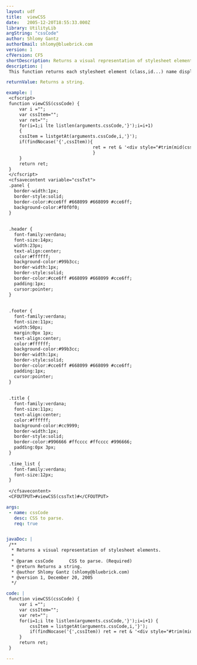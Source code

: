 ```yaml
---
layout: udf
title:  viewCSS
date:   2005-12-20T18:55:33.000Z
library: UtilityLib
argString: "cssCode"
author: Shlomy Gantz
authorEmail: shlomy@bluebrick.com
version: 1
cfVersion: CF5
shortDescription: Returns a visual representation of stylesheet elements.
description: |
 This function returns each stylesheet element (class,id...) name displayed using the same element's style.

returnValue: Returns a string.

example: |
 <cfscript>
 function viewCSS(cssCode) {
     var i ="";
     var cssItem="";
     var ret="";
     for(i=1;i lte listlen(arguments.cssCode,'}');i=i+1)
     {
     cssItem = listgetAt(arguments.cssCode,i,'}');
     if(findNocase('{',cssItem)){
                                 ret = ret & '<div style="#trim(mid(cssItem,findNocase("{",cssItem)+1,len(cssItem)))#">#trim(mid(cssItem,1,findNocase("{",cssItem)-1))#</div><br>';
                                 }
     }
     return ret;
 }
 </cfscript>
 <cfsavecontent variable="cssTxt">
 .panel {
   border-width:1px;
   border-style:solid;
   border-color:#cce6ff #668099 #668099 #cce6ff;
   background-color:#f0f0f0;
 }
 
 
 .header {
   font-family:verdana;
   font-size:14px;
   width:23px;
   text-align:center;
   color:#ffffff;
   background-color:#99b3cc;
   border-width:1px;
   border-style:solid;
   border-color:#cce6ff #668099 #668099 #cce6ff;
   padding:1px;
   cursor:pointer;
 }
 
 
 .footer {
   font-family:verdana;
   font-size:11px;
   width:50px;
   margin:0px 1px;
   text-align:center;
   color:#ffffff;
   background-color:#99b3cc;
   border-width:1px;
   border-style:solid;
   border-color:#cce6ff #668099 #668099 #cce6ff;
   padding:1px;
   cursor:pointer;
 }
 
 
 .title {
   font-family:verdana;
   font-size:11px;
   text-align:center;
   color:#ffffff;
   background-color:#cc9999;
   border-width:1px;
   border-style:solid;
   border-color:#996666 #ffcccc #ffcccc #996666;
   padding:0px 3px;
 }
 
 .time_list {
   font-family:verdana;
   font-size:12px;
 }
 
 </cfsavecontent>
 <CFOUTPUT>#viewCSS(cssTxt)#</CFOUTPUT>

args:
 - name: cssCode
   desc: CSS to parse.
   req: true


javaDoc: |
 /**
  * Returns a visual representation of stylesheet elements.
  * 
  * @param cssCode      CSS to parse. (Required)
  * @return Returns a string. 
  * @author Shlomy Gantz (shlomy@bluebrick.com) 
  * @version 1, December 20, 2005 
  */

code: |
 function viewCSS(cssCode) {
     var i ="";
     var cssItem="";
     var ret="";
     for(i=1;i lte listlen(arguments.cssCode,'}');i=i+1) {
         cssItem = listgetAt(arguments.cssCode,i,'}');
         if(findNocase('{',cssItem)) ret = ret & '<div style="#trim(mid(cssItem,findNocase("{",cssItem)+1,len(cssItem)))#">#trim(mid(cssItem,1,findNocase("{",cssItem)-1))#</div><br>';
     }
     return ret;
 }

---
```


